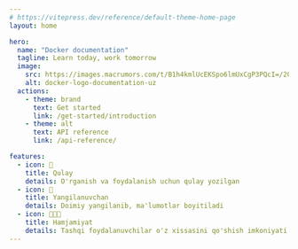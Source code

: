 ```yaml
---
# https://vitepress.dev/reference/default-theme-home-page
layout: home

hero:
  name: "Docker documentation"
  tagline: Learn today, work tomorrow
  image:
    src: https://images.macrumors.com/t/B1h4kmlUcEKSpo6lmUxCgP3PQcI=/2075x/article-new/2021/04/docker-for-mac.png
    alt: docker-logo-documentation-uz
  actions:
    - theme: brand
      text: Get started
      link: /get-started/introduction
    - theme: alt
      text: API reference
      link: /api-reference/

features:
  - icon: 🚀
    title: Qulay
    details: O'rganish va foydalanish uchun qulay yozilgan
  - icon: 🔄
    title: Yangilanuvchan
    details: Doimiy yangilanib, ma'lumotlar boyitiladi
  - icon: 🧑🏻‍💻
    title: Hamjamiyat
    details: Tashqi foydalanuvchilar o'z xissasini qo'shish imkoniyati
---
```


